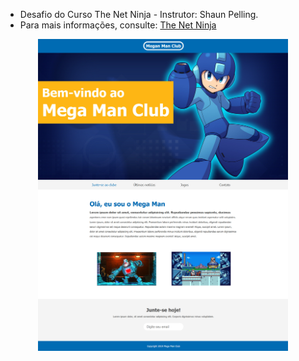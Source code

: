 - Desafio do Curso The Net Ninja - Instrutor: Shaun Pelling.
- Para mais informações, consulte: [The Net Ninja](https://www.youtube.com/watch?v=hu-q2zYwEYs&list=PL4cUxeGkcC9ivBf_eKCPIAYXWzLlPAm6G)

<div align="center">
    <img src="img/screenshot-1.jpg" width="400px"</img> 
</div>